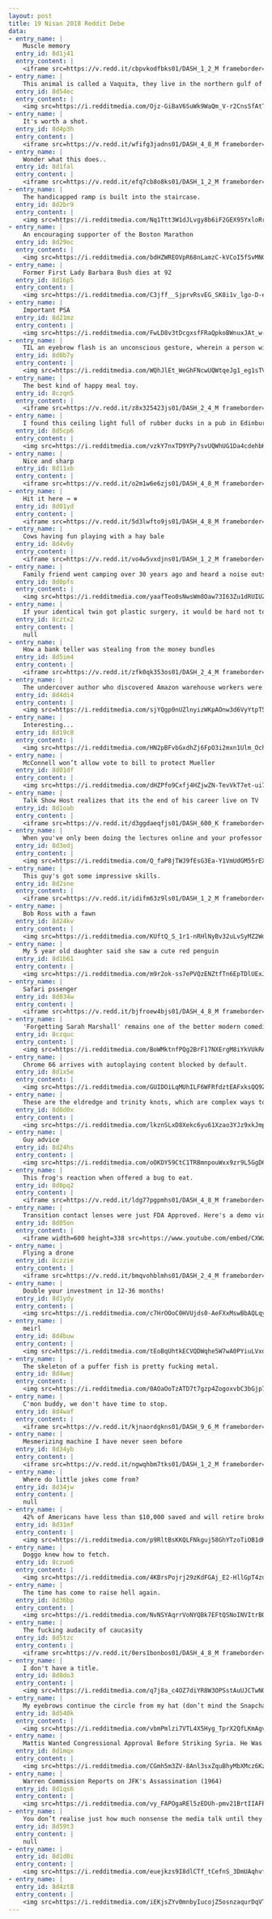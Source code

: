 ```yaml
---
layout: post
title: 19 Nisan 2018 Reddit Debe
data:
- entry_name: |
    Muscle memory
  entry_id: 8d1j41
  entry_content: |
    <iframe src=https://v.redd.it/cbpvkodfbks01/DASH_1_2_M frameborder=0></iframe>
- entry_name: |
    This animal is called a Vaquita, they live in the northern gulf of California, and there are only 12 of them left
  entry_id: 8d54ec
  entry_content: |
    <img src=https://i.redditmedia.com/Ojz-GiBaV6SuWk9WaQm_V-r2CnsSfAtTRii7ciVxnOM.jpg?s=18802944595f597a9bbd9ca3fe5fd2ae frameborder=0>
- entry_name: |
    It's worth a shot.
  entry_id: 8d4p3h
  entry_content: |
    <iframe src=https://v.redd.it/wfifg3jadns01/DASH_4_8_M frameborder=0></iframe>
- entry_name: |
    Wonder what this does..
  entry_id: 8d1fal
  entry_content: |
    <iframe src=https://v.redd.it/efq7cb8o8ks01/DASH_1_2_M frameborder=0></iframe>
- entry_name: |
    The handicapped ramp is built into the staircase.
  entry_id: 8d2br9
  entry_content: |
    <img src=https://i.redditmedia.com/Nq1Ttt3W1dJLvgy8b6iF2GEX95YxloRrLME9TW3HgJ4.jpg?s=5f5f79b2a65c19eaa0533b9df1dbdd06 frameborder=0>
- entry_name: |
    An encouraging supporter of the Boston Marathon
  entry_id: 8d29oc
  entry_content: |
    <img src=https://i.redditmedia.com/bdHZWREOVpR68nLamzC-kVCoI5fSvMNGTF9sUkNCLN8.png?s=8803126f24305196bd13b8b0cd9e3851 frameborder=0>
- entry_name: |
    Former First Lady Barbara Bush dies at 92
  entry_id: 8d16p5
  entry_content: |
    <img src=https://i.redditmedia.com/C3jff__SjprvRsvEG_SK8i1v_lgo-D-ehYJYwZkUJPg.jpg?s=00a79ca7c70e90b2308c3ae33e4dc8b3 frameborder=0>
- entry_name: |
    Important PSA
  entry_id: 8d21mz
  entry_content: |
    <img src=https://i.redditmedia.com/FwLD8v3tDcgxsfFRaQpkoBWnuxJAt_w-HDXu8aAhHjU.jpg?s=2f6c6c736aeff24407080a8fdd0bee31 frameborder=0>
- entry_name: |
    TIL an eyebrow flash is an unconscious gesture, wherein a person wishing to approach another whom they recognize and are preparing for social contact, raises their eyebrows for approx ⅕th of a second. People generally return an eyebrow flash, unless it was given by someone whom they do not know.
  entry_id: 8d0b7y
  entry_content: |
    <img src=https://i.redditmedia.com/WQhJlEt_WeGhFNcwUQWtqeJg1_eg1sTVevXN3NJ47Ek.jpg?s=db645920486de0892b7bb766a9e08fe3 frameborder=0>
- entry_name: |
    The best kind of happy meal toy.
  entry_id: 8czqn5
  entry_content: |
    <iframe src=https://v.redd.it/z8x325423js01/DASH_2_4_M frameborder=0></iframe>
- entry_name: |
    I found this ceiling light full of rubber ducks in a pub in Edinburgh.
  entry_id: 8d5cp6
  entry_content: |
    <img src=https://i.redditmedia.com/vzkY7nxTD9YPy7svUQWhUG1Da4cdehbKNiuumwVquAU.jpg?s=f6370f82ac4bbb504358cd92fed07c61 frameborder=0>
- entry_name: |
    Nice and sharp
  entry_id: 8d11xb
  entry_content: |
    <iframe src=https://v.redd.it/o2m1w6e6zjs01/DASH_4_8_M frameborder=0></iframe>
- entry_name: |
    Hit it here → ⊗
  entry_id: 8d01yd
  entry_content: |
    <iframe src=https://v.redd.it/5d3lwfto9js01/DASH_4_8_M frameborder=0></iframe>
- entry_name: |
    Cows having fun playing with a hay bale
  entry_id: 8d4v6y
  entry_content: |
    <iframe src=https://v.redd.it/vo4w5vxdjns01/DASH_1_2_M frameborder=0></iframe>
- entry_name: |
    Family friend went camping over 30 years ago and heard a noise outside the tent. Instead if peaking her head out to see what it could be she reached her hand out with her disposable camera. When the pictures were developed this is what she saw:
  entry_id: 8d0pfs
  entry_content: |
    <img src=https://i.redditmedia.com/yaafTeo0sNwsWm8Oaw73I63Zu1dRUIUZmyJluOdMS7A.jpg?s=5eb113d86ff7b9ba57605ca3b6372400 frameborder=0>
- entry_name: |
    If your identical twin got plastic surgery, it would be hard not to feel a little insulted
  entry_id: 8cztx2
  entry_content: |
    null
- entry_name: |
    How a bank teller was stealing from the money bundles
  entry_id: 8d5im4
  entry_content: |
    <iframe src=https://v.redd.it/zfk0qk353os01/DASH_2_4_M frameborder=0></iframe>
- entry_name: |
    The undercover author who discovered Amazon warehouse workers were peeing in bottles tells us the culture was like a prison
  entry_id: 8d4di4
  entry_content: |
    <img src=https://i.redditmedia.com/sjYQgp0nUZlnyizWKpAOnw3d6VyYtpT55bfxa391Npw.jpg?s=a56c3ab697cc7b57c4e6cd996e93bea2 frameborder=0>
- entry_name: |
    Interesting...
  entry_id: 8d19c8
  entry_content: |
    <img src=https://i.redditmedia.com/HN2pBFvbGxdhZj6FpO3i2mxn1Ulm_Ochp6_bDYoApNo.jpg?s=eab21febaabef9c2c385a87727a14729 frameborder=0>
- entry_name: |
    McConnell won’t allow vote to bill to protect Mueller
  entry_id: 8d01df
  entry_content: |
    <img src=https://i.redditmedia.com/dHZPfo9Cxfj4HZjwZN-TevVkT7et-ui70uWbY1PPsRA.jpg?s=b311896e13709a35042ce71d7bebc138 frameborder=0>
- entry_name: |
    Talk Show Host realizes that its the end of his career live on TV
  entry_id: 8d1oab
  entry_content: |
    <iframe src=https://v.redd.it/d3ggdaeqfjs01/DASH_600_K frameborder=0></iframe>
- entry_name: |
    When you've only been doing the lectures online and your professor pulls a fast one on the midterm.
  entry_id: 8d3edj
  entry_content: |
    <img src=https://i.redditmedia.com/Q_faP8jTWJ9fEsG3Ea-Y1VmUdGM55rEX-9X7A4kshPw.jpg?s=4a7bed84f1ed6f626dcc73f743c4249b frameborder=0>
- entry_name: |
    This guy's got some impressive skills.
  entry_id: 8d2sne
  entry_content: |
    <iframe src=https://v.redd.it/idifm63z9ls01/DASH_1_2_M frameborder=0></iframe>
- entry_name: |
    Bob Ross with a fawn
  entry_id: 8d24kv
  entry_content: |
    <img src=https://i.redditmedia.com/KUftQ_S_1r1-nRHlNyBv32uLvSyMZ2WdNQrhiaP_5Tk.jpg?s=ec74e12f1eaac8a538ff3c6b6c73fb3e frameborder=0>
- entry_name: |
    My 5 year old daughter said she saw a cute red penguin
  entry_id: 8d1b61
  entry_content: |
    <img src=https://i.redditmedia.com/m9r2ok-ss7ePVQzENZtfTn6EpTDlUExJ8HVgdEphaTA.jpg?s=996b0d506ad237565041d330856fd1b5 frameborder=0>
- entry_name: |
    Safari pssenger
  entry_id: 8d034w
  entry_content: |
    <iframe src=https://v.redd.it/bjfroew4bjs01/DASH_4_8_M frameborder=0></iframe>
- entry_name: |
    'Forgetting Sarah Marshall' remains one of the better modern comedies. It all starts with the script...
  entry_id: 8czquc
  entry_content: |
    <img src=https://i.redditmedia.com/BoWMktnfPQg2BrF17NXErgM8iYkVUkRAkA0UthDDF0Y.jpg?s=e3f098e834472c86507748f8d4bb97cb frameborder=0>
- entry_name: |
    Chrome 66 arrives with autoplaying content blocked by default.
  entry_id: 8d1x5e
  entry_content: |
    <img src=https://i.redditmedia.com/GUIDOiLqMUhILF6WFRfdztEAFxksQQ9ZsrYbdp6EIxE.jpg?s=15a28b73540c4243e437e0d8984838b2 frameborder=0>
- entry_name: |
    These are the eldredge and trinity knots, which are complex ways to tie a tie
  entry_id: 8d0d0x
  entry_content: |
    <img src=https://i.redditmedia.com/lkznSLxD8Xekc6yu61Xzao3YJz9xkJmpGsY_6PiIfeU.jpg?s=676fcce5c9476fcb0863369c16f62b94 frameborder=0>
- entry_name: |
    Guy advice
  entry_id: 8d24hs
  entry_content: |
    <img src=https://i.redditmedia.com/oOKDY59CtC1TRBmnpouWxx9zr9L5GgD67x_UD0cbNjM.jpg?s=13cfce38c4ac1d107b9dbad9b91c2cdd frameborder=0>
- entry_name: |
    This frog's reaction when offered a bug to eat.
  entry_id: 8d0pq2
  entry_content: |
    <iframe src=https://v.redd.it/ldg77pgpmhs01/DASH_4_8_M frameborder=0></iframe>
- entry_name: |
    Transition contact lenses were just FDA Approved. Here's a demo video
  entry_id: 8d05on
  entry_content: |
    <iframe width=600 height=338 src=https://www.youtube.com/embed/CXWzpKYXRXM?feature=oembed&enablejsapi=1 frameborder=0 allow=autoplay; encrypted-media allowfullscreen></iframe>
- entry_name: |
    Flying a drone
  entry_id: 8czzie
  entry_content: |
    <iframe src=https://v.redd.it/bmqvohblmhs01/DASH_2_4_M frameborder=0></iframe>
- entry_name: |
    Double your investment in 12-36 months!
  entry_id: 8d1ydy
  entry_content: |
    <img src=https://i.redditmedia.com/c7HrOOoC0HVUjds0-AeFXxMswBbAQLqy4cQIoZKF-fg.jpg?s=9607bf495dafbd9b545fa3bf3cd9dd2e frameborder=0>
- entry_name: |
    meirl
  entry_id: 8d4buw
  entry_content: |
    <img src=https://i.redditmedia.com/tEoBqUhtkECVQDWqhe5W7wA0PYiuLVxdPqQwDJtDCIs.jpg?s=c9aed7a43f7cae0fc0f19a107eb7f33d frameborder=0>
- entry_name: |
    The skeleton of a puffer fish is pretty fucking metal.
  entry_id: 8d4wej
  entry_content: |
    <img src=https://i.redditmedia.com/0AOaOoTzATD7t7gzp4ZogoxvbC3bGjp7hgyy1Df0uFU.jpg?s=89007ed0a557c44965c2b99a2078304e frameborder=0>
- entry_name: |
    C'mon buddy, we don't have time to stop.
  entry_id: 8d4waf
  entry_content: |
    <iframe src=https://v.redd.it/kjnaordgkns01/DASH_9_6_M frameborder=0></iframe>
- entry_name: |
    Mesmerizing machine I have never seen before
  entry_id: 8d34yb
  entry_content: |
    <iframe src=https://v.redd.it/ngwqhbm7tks01/DASH_1_2_M frameborder=0></iframe>
- entry_name: |
    Where do little jokes come from?
  entry_id: 8d34jw
  entry_content: |
    null
- entry_name: |
    42% of Americans have less than $10,000 saved and will retire broke.
  entry_id: 8d31mf
  entry_content: |
    <img src=https://i.redditmedia.com/p9RltBsKKQLFNkguj58GhYTzoTiOB1dKx1ozAdQXHSY.jpg?s=f50c37f303c8d67d36ba1f5153664a53 frameborder=0>
- entry_name: |
    Doggo knew how to fetch.
  entry_id: 8czuo6
  entry_content: |
    <img src=https://i.redditmedia.com/4KBrsPojrj29zKdFGAj_E2-HllGpT4zdvBA5S6K_eMc.jpg?s=1ea861f6089281ff48f5c30330956ead frameborder=0>
- entry_name: |
    The time has come to raise hell again.
  entry_id: 8d36bp
  entry_content: |
    <img src=https://i.redditmedia.com/NvNSYAqrrVoNYQBk7EFtQSNoINVItrBQVnJKlG34z4k.png?s=d50f93581647b56a9bfb5284ecb36bc0 frameborder=0>
- entry_name: |
    The fucking audacity of caucasity
  entry_id: 8d5tzc
  entry_content: |
    <iframe src=https://v.redd.it/0ers1bonbos01/DASH_4_8_M frameborder=0></iframe>
- entry_name: |
    I don't have a title.
  entry_id: 8d0do3
  entry_content: |
    <img src=https://i.redditmedia.com/q7j8a_c4OZ7diYR8W3OPSstAuUJCTwNObeitG_JObf8.jpg?s=6579c19be633581bee7996ed8085f608 frameborder=0>
- entry_name: |
    My eyebrows continue the circle from my hat (don’t mind the Snapchat text)
  entry_id: 8d540k
  entry_content: |
    <img src=https://i.redditmedia.com/vbmPmlzi7VTL4X5Hyg_TprX2QfLKmAgv7maQk13bgO8.jpg?s=3039f0e2afb2eefe31115ad278315223 frameborder=0>
- entry_name: |
    Mattis Wanted Congressional Approval Before Striking Syria. He Was Overruled.
  entry_id: 8d1mqx
  entry_content: |
    <img src=https://i.redditmedia.com/CGmh5m3ZV-8Anl3sxZquBhyMbXMcz6KzQGwBx3tvqF4.jpg?s=ce5417f119b956ba6e9bbd50fad91846 frameborder=0>
- entry_name: |
    Warren Commission Reports on JFK's Assassination (1964)
  entry_id: 8d1qs6
  entry_content: |
    <img src=https://i.redditmedia.com/vy_FAPOgaREl5zEDUh-pmv21BrtIIAFP8Lr5aPyYsqI.png?s=dda44624f360f71cc5f13e3f0502712b frameborder=0>
- entry_name: |
    You don’t realise just how much nonsense the media talk until they report on something you know a lot about/have a career in.
  entry_id: 8d59t3
  entry_content: |
    null
- entry_name: |
  entry_id: 8d1d0i
  entry_content: |
    <img src=https://i.redditmedia.com/euejkzs9I8dlCTf_tCefnS_3DmUAqhvfqzIK__7L4dA.jpg?s=d4bc4bcc8ec3841eed4d32ffcbfbabea frameborder=0>
- entry_name: |
  entry_id: 8d4zt8
  entry_content: |
    <img src=https://i.redditmedia.com/iEKjsZYv0mnbyIucojZ5osnzaqurDqVTQ7IzyEXLpRc.jpg?s=a4c1091353f1a73889a266f152a425c1 frameborder=0>
---
```

